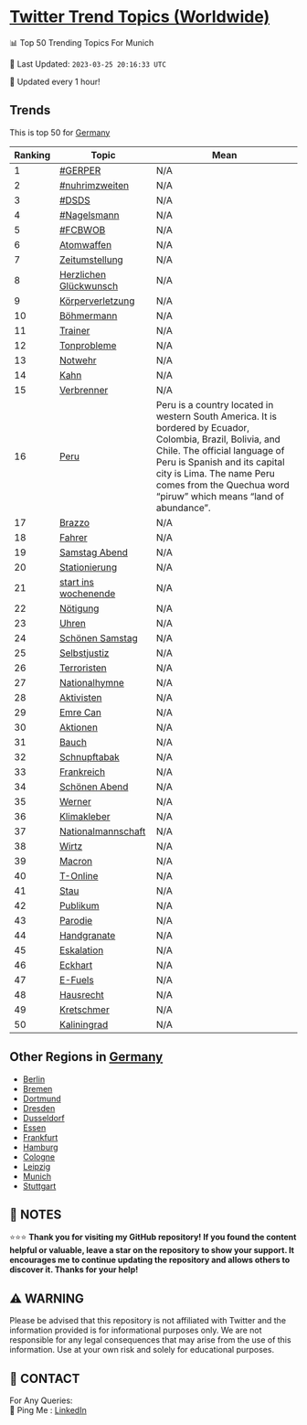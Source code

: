 [Twitter Trend Topics (Worldwide)](https://github.com/ErcinDedeoglu/Twitter-Trend-Topics)
==========


📊 Top 50 Trending Topics For Munich

📆 Last Updated: `2023-03-25 20:16:33 UTC`

🔧 Updated every 1 hour!


## Trends

This is top 50 for [Germany](</Germany>)

| Ranking | Topic | Mean |
| ------- | ------------ | ------------ |
| 1 | [#GERPER](http://twitter.com/search?q=%23GERPER) | N/A |
| 2 | [#nuhrimzweiten](http://twitter.com/search?q=%23nuhrimzweiten) | N/A |
| 3 | [#DSDS](http://twitter.com/search?q=%23DSDS) | N/A |
| 4 | [#Nagelsmann](http://twitter.com/search?q=%23Nagelsmann) | N/A |
| 5 | [#FCBWOB](http://twitter.com/search?q=%23FCBWOB) | N/A |
| 6 | [Atomwaffen](http://twitter.com/search?q=Atomwaffen) | N/A |
| 7 | [Zeitumstellung](http://twitter.com/search?q=Zeitumstellung) | N/A |
| 8 | [Herzlichen Glückwunsch](http://twitter.com/search?q=Herzlichen+Gl%c3%bcckwunsch) | N/A |
| 9 | [Körperverletzung](http://twitter.com/search?q=K%c3%b6rperverletzung) | N/A |
| 10 | [Böhmermann](http://twitter.com/search?q=B%c3%b6hmermann) | N/A |
| 11 | [Trainer](http://twitter.com/search?q=Trainer) | N/A |
| 12 | [Tonprobleme](http://twitter.com/search?q=Tonprobleme) | N/A |
| 13 | [Notwehr](http://twitter.com/search?q=Notwehr) | N/A |
| 14 | [Kahn](http://twitter.com/search?q=Kahn) | N/A |
| 15 | [Verbrenner](http://twitter.com/search?q=Verbrenner) | N/A |
| 16 | [Peru](http://twitter.com/search?q=Peru) | Peru is a country located in western South America. It is bordered by Ecuador, Colombia, Brazil, Bolivia, and Chile. The official language of Peru is Spanish and its capital city is Lima. The name Peru comes from the Quechua word “piruw” which means “land of abundance”. |
| 17 | [Brazzo](http://twitter.com/search?q=Brazzo) | N/A |
| 18 | [Fahrer](http://twitter.com/search?q=Fahrer) | N/A |
| 19 | [Samstag Abend](http://twitter.com/search?q=Samstag+Abend) | N/A |
| 20 | [Stationierung](http://twitter.com/search?q=Stationierung) | N/A |
| 21 | [start ins wochenende](http://twitter.com/search?q=start+ins+wochenende) | N/A |
| 22 | [Nötigung](http://twitter.com/search?q=N%c3%b6tigung) | N/A |
| 23 | [Uhren](http://twitter.com/search?q=Uhren) | N/A |
| 24 | [Schönen Samstag](http://twitter.com/search?q=Sch%c3%b6nen+Samstag) | N/A |
| 25 | [Selbstjustiz](http://twitter.com/search?q=Selbstjustiz) | N/A |
| 26 | [Terroristen](http://twitter.com/search?q=Terroristen) | N/A |
| 27 | [Nationalhymne](http://twitter.com/search?q=Nationalhymne) | N/A |
| 28 | [Aktivisten](http://twitter.com/search?q=Aktivisten) | N/A |
| 29 | [Emre Can](http://twitter.com/search?q=Emre+Can) | N/A |
| 30 | [Aktionen](http://twitter.com/search?q=Aktionen) | N/A |
| 31 | [Bauch](http://twitter.com/search?q=Bauch) | N/A |
| 32 | [Schnupftabak](http://twitter.com/search?q=Schnupftabak) | N/A |
| 33 | [Frankreich](http://twitter.com/search?q=Frankreich) | N/A |
| 34 | [Schönen Abend](http://twitter.com/search?q=Sch%c3%b6nen+Abend) | N/A |
| 35 | [Werner](http://twitter.com/search?q=Werner) | N/A |
| 36 | [Klimakleber](http://twitter.com/search?q=Klimakleber) | N/A |
| 37 | [Nationalmannschaft](http://twitter.com/search?q=Nationalmannschaft) | N/A |
| 38 | [Wirtz](http://twitter.com/search?q=Wirtz) | N/A |
| 39 | [Macron](http://twitter.com/search?q=Macron) | N/A |
| 40 | [T-Online](http://twitter.com/search?q=T-Online) | N/A |
| 41 | [Stau](http://twitter.com/search?q=Stau) | N/A |
| 42 | [Publikum](http://twitter.com/search?q=Publikum) | N/A |
| 43 | [Parodie](http://twitter.com/search?q=Parodie) | N/A |
| 44 | [Handgranate](http://twitter.com/search?q=Handgranate) | N/A |
| 45 | [Eskalation](http://twitter.com/search?q=Eskalation) | N/A |
| 46 | [Eckhart](http://twitter.com/search?q=Eckhart) | N/A |
| 47 | [E-Fuels](http://twitter.com/search?q=E-Fuels) | N/A |
| 48 | [Hausrecht](http://twitter.com/search?q=Hausrecht) | N/A |
| 49 | [Kretschmer](http://twitter.com/search?q=Kretschmer) | N/A |
| 50 | [Kaliningrad](http://twitter.com/search?q=Kaliningrad) | N/A |



## Other Regions in [Germany](</Germany>)

* [Berlin](</Germany/Berlin.md>)
* [Bremen](</Germany/Bremen.md>)
* [Dortmund](</Germany/Dortmund.md>)
* [Dresden](</Germany/Dresden.md>)
* [Dusseldorf](</Germany/Dusseldorf.md>)
* [Essen](</Germany/Essen.md>)
* [Frankfurt](</Germany/Frankfurt.md>)
* [Hamburg](</Germany/Hamburg.md>)
* [Cologne](</Germany/Cologne.md>)
* [Leipzig](</Germany/Leipzig.md>)
* [Munich](</Germany/Munich.md>)
* [Stuttgart](</Germany/Stuttgart.md>)



## 📝 NOTES

⭐⭐⭐ **Thank you for visiting my GitHub repository! If you found the content helpful or valuable, leave a star on the repository to show your support. It encourages me to continue updating the repository and allows others to discover it. Thanks for your help!**


## ⚠️ WARNING

Please be advised that this repository is not affiliated with Twitter and the information provided is for informational purposes only. We are not responsible for any legal consequences that may arise from the use of this information. Use at your own risk and solely for educational purposes.


## 📨 CONTACT

 For Any Queries:  
            🏓 Ping Me : [LinkedIn](https://www.linkedin.com/in/ercindedeoglu/)
